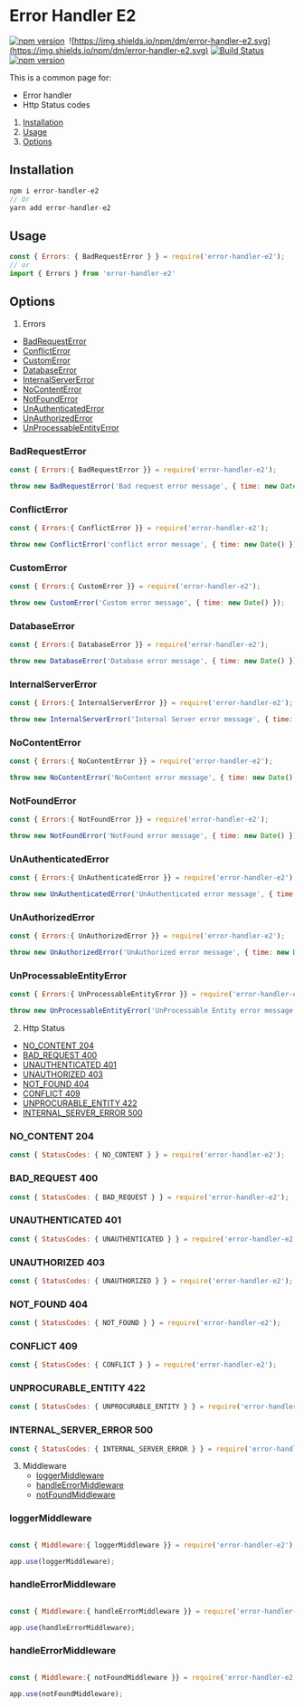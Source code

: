 # Error Handler E2
[![npm version](https://badge.fury.io/js/error-handler-e2.svg)](https://badge.fury.io/js/error-handler-e2)&nbsp;
![https://img.shields.io/npm/dm/error-handler-e2.svg](https://img.shields.io/npm/dm/error-handler-e2.svg)
[![Build Status](https://travis-ci.org/miladezzat/error-handler-e2.svg?branch=master)](https://travis-ci.org/miladezzat/error-handler-e2)
[![npm version](https://badge.fury.io/js/error-handler-e2.svg)](https://badge.fury.io/js/error-handler-e2)&nbsp;

This is a common page for:
- Error handler
- Http Status codes

1. [Installation](#installation)
2. [Usage](#usage)
3. [Options](#options)
## Installation

```js
npm i error-handler-e2
// Or 
yarn add error-handler-e2
```


## Usage
```js
const { Errors: { BadRequestError } } = require('error-handler-e2');
// or
import { Errors } from 'error-handler-e2'
```

## Options

1. Errors
  * [BadRequestError](#badrequesterror)  
  * [ConflictError](#conflicterror)
  * [CustomError](#customerror)
  * [DatabaseError](#databaseerror)
  * [InternalServerError](#internalservererror)
  * [NoContentError](#internalserverError)
  * [NotFoundError](#notfounderror)
  * [UnAuthenticatedError](#unauthenticatederror)
  * [UnAuthorizedError](#unauthorizederror)
  * [UnProcessableEntityError](#unprocessableentityerror)

### BadRequestError
```js
const { Errors:{ BadRequestError }} = require('error-handler-e2');

throw new BadRequestError('Bad request error message', { time: new Date() });
```
### ConflictError
```js
const { Errors:{ ConflictError }} = require('error-handler-e2');

throw new ConflictError('conflict error message', { time: new Date() });
```

### CustomError
```js
const { Errors:{ CustomError }} = require('error-handler-e2');

throw new CustomError('Custom error message', { time: new Date() });
```
### DatabaseError
```js
const { Errors:{ DatabaseError }} = require('error-handler-e2');

throw new DatabaseError('Database error message', { time: new Date() });
```
### InternalServerError
```js
const { Errors:{ InternalServerError }} = require('error-handler-e2');

throw new InternalServerError('Internal Server error message', { time: new Date() });
```
### NoContentError
```js
const { Errors:{ NoContentError }} = require('error-handler-e2');

throw new NoContentError('NoContent error message', { time: new Date() });
```
### NotFoundError
```js
const { Errors:{ NotFoundError }} = require('error-handler-e2');

throw new NotFoundError('NotFound error message', { time: new Date() });
```
### UnAuthenticatedError
```js
const { Errors:{ UnAuthenticatedError }} = require('error-handler-e2');

throw new UnAuthenticatedError('UnAuthenticated error message', { time: new Date() });
```
### UnAuthorizedError
```js
const { Errors:{ UnAuthorizedError }} = require('error-handler-e2');

throw new UnAuthorizedError('UnAuthorized error message', { time: new Date() });
```
### UnProcessableEntityError
```js
const { Errors:{ UnProcessableEntityError }} = require('error-handler-e2');

throw new UnProcessableEntityError('UnProcessable Entity error message', { time: new Date() });
```

2. Http Status
  * [NO_CONTENT 204](#no_content-204)
  * [BAD_REQUEST 400](#bad_request-400)
  * [UNAUTHENTICATED 401](#unauthenticated-401)
  * [UNAUTHORIZED 403](#unauthorized-403)
  * [NOT_FOUND 404](#not_found-404)
  * [CONFLICT 409](#conflict-409)
  * [UNPROCURABLE_ENTITY 422](#unprocurable_entity-422)
  * [INTERNAL_SERVER_ERROR 500](#internal_server_error-500)

### NO_CONTENT 204
```js
const { StatusCodes: { NO_CONTENT } } = require('error-handler-e2');

```
### BAD_REQUEST 400
```js
const { StatusCodes: { BAD_REQUEST } } = require('error-handler-e2');
```
### UNAUTHENTICATED 401
```js
const { StatusCodes: { UNAUTHENTICATED } } = require('error-handler-e2');
```
### UNAUTHORIZED 403
```js
const { StatusCodes: { UNAUTHORIZED } } = require('error-handler-e2');
```
### NOT_FOUND 404
```js
const { StatusCodes: { NOT_FOUND } } = require('error-handler-e2');
```
### CONFLICT 409
```js
const { StatusCodes: { CONFLICT } } = require('error-handler-e2');
```
### UNPROCURABLE_ENTITY 422
```js
const { StatusCodes: { UNPROCURABLE_ENTITY } } = require('error-handler-e2');
```
### INTERNAL_SERVER_ERROR 500
```js
const { StatusCodes: { INTERNAL_SERVER_ERROR } } = require('error-handler-e2');
```

3. Middleware
   * [loggerMiddleware](#loggerMiddleware)
   * [handleErrorMiddleware](#handleErrorMiddleware)
   * [notFoundMiddleware](#notFoundMiddleware)

### loggerMiddleware

```js

const { Middleware:{ loggerMiddleware }} = require('error-handler-e2');

app.use(loggerMiddleware);

```

### handleErrorMiddleware

```js

const { Middleware:{ handleErrorMiddleware }} = require('error-handler-e2');

app.use(handleErrorMiddleware);

```

### handleErrorMiddleware

```js

const { Middleware:{ notFoundMiddleware }} = require('error-handler-e2');

app.use(notFoundMiddleware);

```